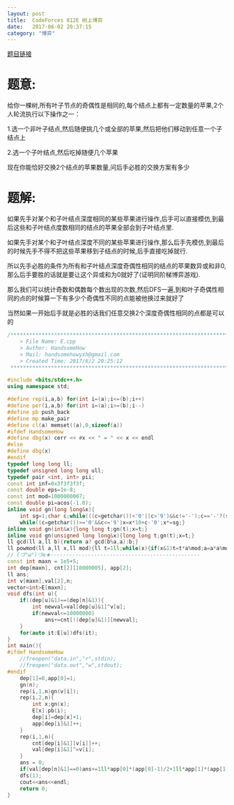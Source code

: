 ```yaml
---
layout: post
title:  CodeForces 812E 树上博弈 
date:   2017-06-02 20:37:15
category: "博弈"
---
```


<script type="text/javascript"
   src="http://cdn.mathjax.org/mathjax/latest/MathJax.js?config=TeX-AMS-MML_HTMLorMML"></script>
   
[题目链接](http://codeforces.com/problemset/problem/812/E)

# 题意:

给你一棵树,所有叶子节点的奇偶性是相同的,每个结点上都有一定数量的苹果,2个人轮流执行以下操作之一：

1.选一个非叶子结点,然后随便挑几个或全部的苹果,然后把他们移动到任意一个子结点上

2.选一个子叶结点,然后吃掉随便几个苹果

现在你能恰好交换2个结点的苹果数量,问后手必胜的交换方案有多少

# 题解:

如果先手对某个和子叶结点深度相同的某些苹果进行操作,后手可以直接模仿,到最后这些和子叶结点度数相同的结点的苹果全部会到子叶结点里.

如果先手对某个和子叶结点深度不同的某些苹果进行操作,那么后手先模仿,到最后的时候先手不得不把这些苹果移到子结点的时候,后手直接吃掉就行.

所以先手必胜的条件为所有和子叶结点深度奇偶性相同的结点的苹果数异或和非0,那么后手要胜的话就是要让这个异或和为0就好了(证明同阶梯博弈游戏).

那么我们可以统计奇数和偶数每个数出现的次数,然后DFS一遍,到和叶子奇偶性相同的点的时候算一下有多少个奇偶性不同的点能被他换过来就好了

当然如果一开始后手就是必胜的话我们任意交换2个深度奇偶性相同的点都是可以的

```c++
/*************************************************************************
    > File Name: E.cpp
    > Author: HandsomeHow
    > Mail: handsomehowyxh@gmail.com 
    > Created Time: 2017/6/2 20:25:12
 ************************************************************************/

#include <bits/stdc++.h>
using namespace std;

#define rep(i,a,b) for(int i=(a);i<=(b);i++)
#define per(i,a,b) for(int i=(a);i>=(b);i--)
#define pb push_back
#define mp make_pair
#define cl(a) memset((a),0,sizeof(a))
#ifdef HandsomeHow
#define dbg(x) cerr << #x << " = " << x << endl
#else
#define dbg(x)
#endif
typedef long long ll;
typedef unsigned long long ull;
typedef pair <int, int> pii;
const int inf=0x3f3f3f3f;
const double eps=1e-8;
const int mod=1000000007;
const double pi=acos(-1.0);
inline void gn(long long&x){
    int sg=1;char c;while(((c=getchar())<'0'||c>'9')&&c!='-');c=='-'?(sg=-1,x=0):(x=c-'0');
    while((c=getchar())>='0'&&c<='9')x=x*10+c-'0';x*=sg;}
inline void gn(int&x){long long t;gn(t);x=t;}
inline void gn(unsigned long long&x){long long t;gn(t);x=t;}
ll gcd(ll a,ll b){return a? gcd(b%a,a):b;}
ll powmod(ll a,ll x,ll mod){ll t=1ll;while(x){if(x&1)t=t*a%mod;a=a*a%mod;x>>=1;}return t;}
// (づ°ω°)づe★------------------------------------------------
const int maxn = 1e5+5;
int dep[maxn], cnt[2][10000005], app[2];
ll ans;
int v[maxn],val[2],n;
vector<int>E[maxn];
void dfs(int u){
    if((dep[u]&1)==(dep[n]&1)){
        int newval=val[dep[u]&1]^v[u];
        if(newval<=10000000)
            ans+=cnt[!(dep[u]&1)][newval];
    }
    for(auto it:E[u])dfs(it);
}
int main(){
#ifdef HandsomeHow
    //freopen("data.in","r",stdin);
    //freopen("data.out","w",stdout);
#endif
    dep[1]=0,app[0]=1;
    gn(n);
    rep(i,1,n)gn(v[i]);
    rep(i,2,n){
        int x;gn(x);
        E[x].pb(i);
        dep[i]=dep[x]+1;
        app[dep[i]&1]++;
    }
    rep(i,1,n){
        cnt[dep[i]&1][v[i]]++;
        val[dep[i]&1]^=v[i];
    }
    ans = 0;
    if(val[dep[n]&1]==0)ans+=1ll*app[0]*(app[0]-1)/2+1ll*app[1]*(app[1]-1)/2;
    dfs(1);
    cout<<ans<<endl;
    return 0;
}

```

